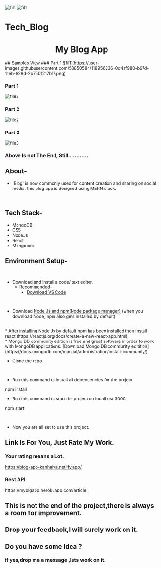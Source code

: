 ![fil1](https://user-images.githubusercontent.com/58850584/118956766-877b7e00-b97d-11eb-8d96-e4cfd3b7fa9c.png)
![fil1](https://user-images.githubusercontent.com/58850584/118956798-8d715f00-b97d-11eb-863d-ee1dec6d49b8.png)
# Tech_Blog
 <div align="center">
  <h1>My Blog App</h1>
  
 
</div>
 ## Samples View
  ### Part 1
![fil1](https://user-images.githubusercontent.com/58850584/118956236-0d4af980-b97d-11eb-828d-2b750f217b17.png)

 ### Part 1
![file2](https://user-images.githubusercontent.com/58850584/118956307-1b991580-b97d-11eb-8d2f-7c1125e8a6c5.png)

 ### Part 2
![file2](https://user-images.githubusercontent.com/58850584/118956348-25227d80-b97d-11eb-9689-ea3847b11f82.png)

 ### Part 3
![file3](https://user-images.githubusercontent.com/58850584/118956374-29e73180-b97d-11eb-8e03-8ed319ff16e4.png)

### Above Is not The End, Still............
## About-
- 'Blog' is now commonly used for content creation and sharing on social media, this blog app is designed using MERN stack.
<br/>


## Tech Stack-
- MongoDB
- CSS
- NodeJs
- React
- Mongoose

## Environment Setup-


<br/>

* Download and install a code/ text editor.
    - Recommended-
        - [Download VS Code](https://code.visualstudio.com/download)
       
<br/>

* Download [Node Js and npm(Node package manager)](https://nodejs.org/en/) (when you download Node, npm also gets installed by default)
<br/>
* After installing Node Js by default npm has been installed then install react (https://reactjs.org/docs/create-a-new-react-app.html).
<br/>
* Mongo DB community edition is free and great software in order to work with MongoDB applications. [Download Mongo DB community editition](https://docs.mongodb.com/manual/administration/install-community/)
<br/>

* Clone the repo

<br/>

* Run this command to install all dependencies for the project.

npm install
<br/>


* Run this command to start the project on localhost 3000.

npm start

<br/>






* Now you are all set to use this project.
## Link Is For You, Just Rate My Work.

### Your rating means a Lot.

https://blog-app-kanhaiya.netlify.app/

### Rest API

https://myblgapp.herokuapp.com/article

## This is not the end of the project,there is always a room for improvement.
## Drop your feedback,I will surely work on it.
## Do you have some Idea ?
### if yes,drop me a message ,lets work on it.
